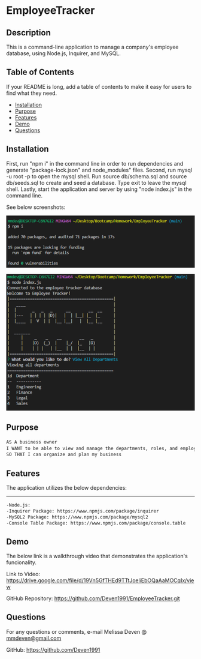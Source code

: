 # EmployeeTracker


## Description

This is a command-line application to manage a company's employee database, using Node.js, Inquirer, and MySQL.


## Table of Contents

If your README is long, add a table of contents to make it easy for users to find what they need.

- [Installation](#installation)
- [Purpose](#purpose)
- [Features](#features)
- [Demo](#demo)
- [Questions](#questions)


## Installation

First, run "npm i" in the command line in order to run dependencies and generate "package-lock.json" and node_modules" files. Second, run mysql -u root -p to open the mysql shell. Run source db/schema.sql and source db/seeds.sql to create and seed a database. Type exit to leave the mysql shell. Lastly, start the application and server by using "node index.js" in the command line. 

See below screenshots:


![alt text](/images/npmi.png)

![alt text](/images/nodeindex.png)


## Purpose

```md
AS A business owner
I WANT to be able to view and manage the departments, roles, and employees in my company
SO THAT I can organize and plan my business
```


## Features

The application utilizes the below dependencies: 

---

    -Node.js: 
    -Inquirer Package: https://www.npmjs.com/package/inquirer
    -MySQL2 Package: https://www.npmjs.com/package/mysql2
    -Console Table Package: https://www.npmjs.com/package/console.table


## Demo

The below link is a walkthrough video that demonstrates the application's funcionality. 

Link to Video: https://drive.google.com/file/d/19Vn5GfTHEd9TTtJoeliEbOQaAaMOCqIx/view

GitHub Repository: https://github.com/Deven1991/EmployeeTracker.git


## Questions

For any questions or comments, e-mail Melissa Deven @ mmdeven@gmail.com

GitHub: https://github.com/Deven1991